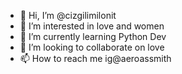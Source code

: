 - 👋 Hi, I’m @cizgilimilonit
- 👀 I’m interested in love and women
- 🌱 I’m currently learning Python Dev
- 💞️ I’m looking to collaborate on love
- 📫 How to reach me ig@aeroassmith

<!---
cizgilimilonit/cizgilimilonit is a ✨ special ✨ repository because its `README.md` (this file) appears on your GitHub profile.
You can click the Preview link to take a look at your changes.
--->
